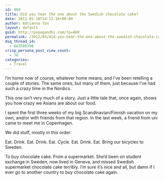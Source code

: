 ```yaml
---
id: 469
title: Did you hear the one about the Swedish chocolate cake?
date: 2012-05-10T14:12:26+00:00
author: Adrianna Tan
layout: default
guid: http://popagandhi.com/?p=469
permalink: /2012/05/did-you-hear-the-one-about-the-swedish-chocolate-cake/
dsq_thread_id:
  - 683586398
crisp_persona_post_view_count:
  - 76
categories:
  - Travel
---
```

I&#8217;m home now of course, whatever home means, and I&#8217;ve been retelling a couple of stories. The same ones, but many of them, just because I&#8217;ve had such a crazy time in the Nordics.

This one isn&#8217;t very much of a story. Just a little tale that, once again, shows you how crazy we Asians are about our food.

I spent the first three weeks of my big Scandinavian/Finnish vacation on my own, and/or with friends from that region. In the last week, a friend from uni came to meet me in Copenhagen.

We did stuff, mostly in this order:

Eat. Drink. Eat. Drink. Eat. Cycle. Eat. Drink. Eat. Bring our bicycles to Sweden.

To buy chocolate cake. From a supermarket. She&#8217;d been on student exchange in Sweden, now lived in Geneva, and missed Swedish supermarket chocolate cake terribly. I&#8217;m sure it&#8217;s nice and all, but damn if I ever go to another country to buy chocolate cake again.
